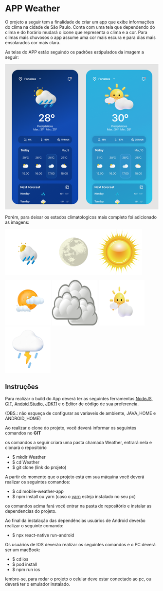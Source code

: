 # APP Weather

 O projeto a seguir tem a finalidade de criar um app que exibe informações do clima na cidade de São Paulo.
 Conta com uma tela que dependendo do clima e do horário mudará o icone que representa o clima e a cor.
 Para climas mais chuvosos o app assume uma cor mais escura e para dias mais ensolarados cor mais clara.

As telas do APP estão seguindo os padrões estipulados da imagem a seguir:

![](images/thumbnail-figma.png)

Porém, para deixar os estados climatologicos mais completo foi adicionado as imagens:

<img src="src/assets/cloudRain.svg" width="150" height="150"/><img src="src/assets/Lua.svg" width="150" height="150"/><img src="src/assets/SunHappy.svg" width="150" height="150"/>

<img src="src/assets/Nightcloud.svg" width="150" height="150"/> <img src="src/assets/cloud.svg" width="150" height="150"/> <img src="src/assets/SunCloudWeather.svg" width="150" height="150"/>
<img src="src/assets/StormCloud.svg" width="150" heigth="150"/>

## Instruções

Para realizar o build do App deverá ter as seguintes ferramentas 
[NodeJS](https://nodejs.org/en), 
[GIT](https://git-scm.com/), [Andoid Studio](https://developer.android.com/studio), [JDK11](https://www.oracle.com/br/java/technologies/javase/jdk11-archive-downloads.html)
e o Editor de código de sua preferencia.

(OBS.: não esqueça de configurar as variaveis de ambiente, JAVA_HOME e ANDROID_HOME)

Ao realizar o clone do projeto, você deverá informar os seguintes comandos no **GIT**

os comandos a seguir criará uma pasta chamada Weather, entrará nela e clonará o repositório

- $ mkdir Weather
- $ cd Weather
- $ git clone (link do projeto)

A partir do momento que o projeto está em sua máquina você deverá realizar os seguintes comandos:

- $ cd mobile-weather-app
- $ npm install ou yarn (caso o [yarn](https://yarnpkg.com/) esteja instalado no seu pc)

os comandos acima fará você entrar na pasta do repositório e instalar as dependencias do projeto.

Ao final da instalação das dependências usuários de Android deverão realizar o seguinte comando:

- $ npx react-native run-android

Os usuários de IOS deverão realizar os seguintes comandos e o PC deverá ser um macBook:

- $ cd ios
- $ pod install
- $ npm run ios

lembre-se, para rodar o projeto o celular deve estar conectado ao pc, ou deverá ter o emulador instalado.

